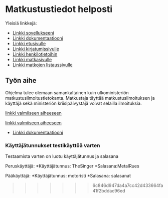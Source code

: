 # Matkustustiedot helposti

Yleisiä linkkejä:

* [Linkki sovellukseeni](https://tixkontt.users.cs.helsinki.fi/Tietokantalabra/)
* [Linkki dokumentaatiooni](https://github.com/tixkontt/Tsoha-Bootstrap)
* [Linkki etusivulle](https://tixkontt.users.cs.helsinki.fi/Tietokantalabra/kirjaudu)
* [Linkki kirjatumissivulle](https://tixkontt.users.cs.helsinki.fi/Tietokantalabra/kirjaudu)
* [Linkki henkilotietoihin](https://tixkontt.users.cs.helsinki.fi/Tietokantalabra/henkilo)
* [Linkki matkasivulle](https://tixkontt.users.cs.helsinki.fi/Tietokantalabra/matka)
* [Linkki matkojen listaussivulle](https://tixkontt.users.cs.helsinki.fi/Tietokantalabra/matkalistaus)

## Työn aihe

Ohjelma tulee olemaan samankaltainen kuin ulkoministeriön matkustusilmoitustietokanta.
Matkustaja täyttää matkustusilmoituksen ja käyttäjä sekä ministeriön kriisipäivystäjä voivat selailla ilmoituksia.

[linkki valmiiseen aiheeseen](http://advancedkittenry.github.io/suunnittelu_ja_tyoymparisto/aiheet/Pokemon-kanta.html)
 
[linkki valmiiseen aiheeseen](http://tixkontt.users.cs.helsinki.fi/Tietokantalabra/)

* [Linkki dokumentaatiooni](https://github.com/tixkontt/Tsoha-Bootstrap/blob/master/doc/dokumentaatio.pdf)

### Käyttäjätunnukset testikäyttöä varten

Testaamista varten on luotu käyttäjätunnus ja salasana

Peruskäyttäjä:
*Käyttäjätunnus: TheSinger
*Salasana:MetalRues

Pääkäyttäjä:
*Käyttäjätunnus: motoristi
*Salasana: salasanat


>>>>>>> 6c846d947da4a7cc42d433664fa41f2bddac96ed
